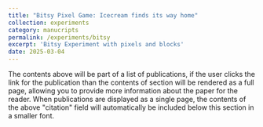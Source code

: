 ```yaml
---
title: "Bitsy Pixel Game: Icecream finds its way home"
collection: experiments
category: manucripts
permalink: /experiments/bitsy
excerpt: 'Bitsy Experiment with pixels and blocks'
date: 2025-03-04
---
```


The contents above will be part of a list of publications, if the user clicks the link for the publication than the contents of section will be rendered as a full page, allowing you to provide more information about the paper for the reader. When publications are displayed as a single page, the contents of the above "citation" field will automatically be included below this section in a smaller font.
